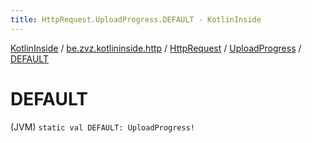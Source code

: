 ```yaml
---
title: HttpRequest.UploadProgress.DEFAULT - KotlinInside
---
```


[KotlinInside](../../../index.html) / [be.zvz.kotlininside.http](../../index.html) / [HttpRequest](../index.html) / [UploadProgress](index.html) / [DEFAULT](./-d-e-f-a-u-l-t.html)

# DEFAULT

(JVM) `static val DEFAULT: UploadProgress!`